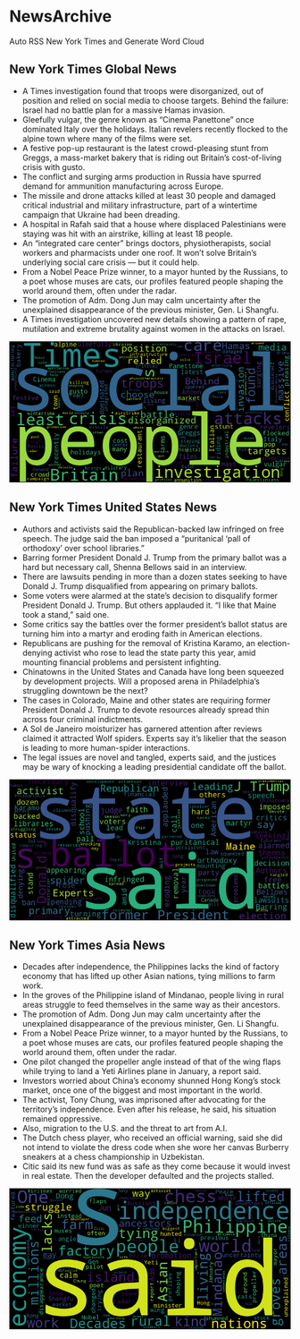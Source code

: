 # NewsArchive
Auto RSS New York Times and Generate Word Cloud

## New York Times Global News
* A Times investigation found that troops were disorganized, out of position and relied on social media to choose targets. Behind the failure: Israel had no battle plan for a massive Hamas invasion.
* Gleefully vulgar, the genre known as “Cinema Panettone” once dominated Italy over the holidays. Italian revelers recently flocked to the alpine town where many of the films were set.
* A festive pop-up restaurant is the latest crowd-pleasing stunt from Greggs, a mass-market bakery that is riding out Britain’s cost-of-living crisis with gusto.
* The conflict and surging arms production in Russia have spurred demand for ammunition manufacturing across Europe.
* The missile and drone attacks killed at least 30 people and damaged critical industrial and military infrastructure, part of a wintertime campaign that Ukraine had been dreading.
* A hospital in Rafah said that a house where displaced Palestinians were staying was hit with an airstrike, killing at least 18 people.
* An “integrated care center” brings doctors, physiotherapists, social workers and pharmacists under one roof. It won’t solve Britain’s underlying social care crisis — but it could help.
* From a Nobel Peace Prize winner, to a mayor hunted by the Russians, to a poet whose muses are cats, our profiles featured people shaping the world around them, often under the radar.
* The promotion of Adm. Dong Jun may calm uncertainty after the unexplained disappearance of the previous minister, Gen. Li Shangfu.
* A Times investigation uncovered new details showing a pattern of rape, mutilation and extreme brutality against women in the attacks on Israel.

![Global](./global.png)
## New York Times United States News
* Authors and activists said the Republican-backed law infringed on free speech. The judge said the ban imposed a “puritanical ‘pall of orthodoxy’ over school libraries.”
* Barring former President Donald J. Trump from the primary ballot was a hard but necessary call, Shenna Bellows said in an interview.
* There are lawsuits pending in more than a dozen states seeking to have Donald J. Trump disqualified from appearing on primary ballots.
* Some voters were alarmed at the state’s decision to disqualify former President Donald J. Trump. But others applauded it. “I like that Maine took a stand,” said one.
* Some critics say the battles over the former president’s ballot status are turning him into a martyr and eroding faith in American elections.
* Republicans are pushing for the removal of Kristina Karamo, an election-denying activist who rose to lead the state party this year, amid mounting financial problems and persistent infighting.
* Chinatowns in the United States and Canada have long been squeezed by development projects. Will a proposed arena in Philadelphia’s struggling downtown be the next?
* The cases in Colorado, Maine and other states are requiring former President Donald J. Trump to devote resources already spread thin across four criminal indictments.
* A Sol de Janeiro moisturizer has garnered attention after reviews claimed it attracted Wolf spiders. Experts say it’s likelier that the season is leading to more human-spider interactions.
* The legal issues are novel and tangled, experts said, and the justices may be wary of knocking a leading presidential candidate off the ballot.

![US](./usnews.png)
## New York Times Asia News
* Decades after independence, the Philippines lacks the kind of factory economy that has lifted up other Asian nations, tying millions to farm work.
* In the groves of the Philippine island of Mindanao, people living in rural areas struggle to feed themselves in the same way as their ancestors.
* The promotion of Adm. Dong Jun may calm uncertainty after the unexplained disappearance of the previous minister, Gen. Li Shangfu.
* From a Nobel Peace Prize winner, to a mayor hunted by the Russians, to a poet whose muses are cats, our profiles featured people shaping the world around them, often under the radar.
* One pilot changed the propeller angle instead of that of the wing flaps while trying to land a Yeti Airlines plane in January, a report said.
* Investors worried about China’s economy shunned Hong Kong’s stock market, once one of the biggest and most important in the world.
* The activist, Tony Chung, was imprisoned after advocating for the territory’s independence. Even after his release, he said, his situation remained oppressive.
* Also, migration to the U.S. and the threat to art from A.I.
* The Dutch chess player, who received an official warning, said she did not intend to violate the dress code when she wore her canvas Burberry sneakers at a chess championship in Uzbekistan.
* Citic said its new fund was as safe as they come because it would invest in real estate. Then the developer defaulted and the projects stalled.

![Asian](./asian.png)

